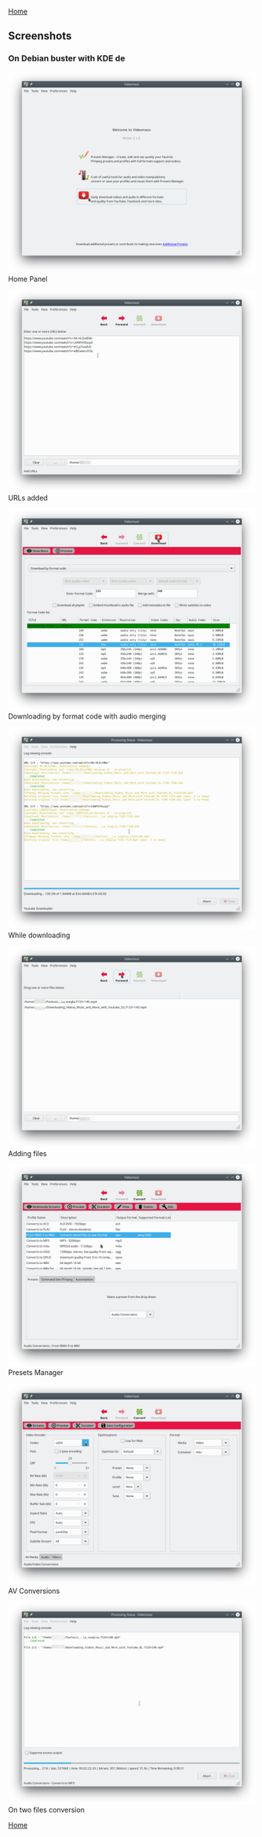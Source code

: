 [Home](index.md)

## Screenshots

### On Debian buster with KDE de
 
![Image](/images/screenshot/HomePanel.png)   
Home Panel   

![Image](/images/screenshot/URLs_appending.png)   
URLs added   

![Image](/images/screenshot/download_by_FormatCode.png)   
Downloading by format code with audio merging   
  
![Image](/images/screenshot/YouTube_downloading.png)   
While downloading   

![Image](/images/screenshot/fileDrop.png)   
Adding files   

![Image](/images/screenshot/Presets_manager.png)  
Presets Manager   

![Image](/images/screenshot/AV_conversions.png)  
AV Conversions   

![Image](/images/screenshot/file_Conversions.png)  
On two files conversion   

[Home](index.md)
